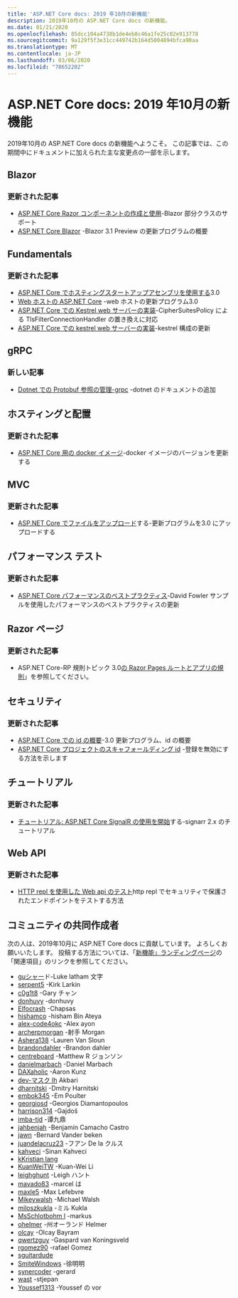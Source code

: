 ```yaml
---
title: 'ASP.NET Core docs: 2019 年10月の新機能'
description: 2019年10月の ASP.NET Core docs の新機能。
ms.date: 01/21/2020
ms.openlocfilehash: 85dcc104a4738b1de4eb8c46a1fe25c02e913778
ms.sourcegitcommit: 9a129f5f3e31cc449742b164d5004894bfca90aa
ms.translationtype: MT
ms.contentlocale: ja-JP
ms.lasthandoff: 03/06/2020
ms.locfileid: "78652202"
---
```

# <a name="aspnet-core-docs-whats-new-for-october-2019"></a>ASP.NET Core docs: 2019 年10月の新機能

2019年10月の ASP.NET Core docs の新機能へようこそ。 この記事では、この期間中にドキュメントに加えられた主な変更点の一部を示します。

## <a name="blazor"></a>Blazor

### <a name="updated-articles"></a>更新された記事

- [ASP.NET Core Razor コンポーネントの作成と使用](../blazor/components.md)-Blazor 部分クラスのサポート
- [ASP.NET Core Blazor](../blazor/get-started.md) -Blazor 3.1 Preview の更新プログラムの概要

## <a name="fundamentals"></a>Fundamentals

### <a name="updated-articles"></a>更新された記事

- [ASP.NET Core でホスティングスタートアップアセンブリを使用する](../fundamentals/host/platform-specific-configuration.md)3.0
- [Web ホストの ASP.NET Core](../fundamentals/host/web-host.md) -web ホストの更新プログラム3.0
- [ASP.NET Core での Kestrel web サーバーの実装](../fundamentals/servers/kestrel.md)-CipherSuitesPolicy による TlsFilterConnectionHandler の置き換えに対応
- [ASP.NET Core での kestrel web サーバーの実装](../fundamentals/servers/kestrel.md)-kestrel 構成の更新

## <a name="grpc"></a>gRPC

### <a name="new-articles"></a>新しい記事

- [Dotnet での Protobuf 参照の管理-grpc](../grpc/dotnet-grpc.md) -dotnet のドキュメントの追加

## <a name="hosting-and-deployment"></a>ホスティングと配置

### <a name="updated-articles"></a>更新された記事

- [ASP.NET Core 用の docker イメージ](../host-and-deploy/docker/building-net-docker-images.md)-docker イメージのバージョンを更新する

## <a name="mvc"></a>MVC

### <a name="updated-articles"></a>更新された記事

- [ASP.NET Core でファイルをアップロード](../mvc/models/file-uploads.md)する-更新プログラムを3.0 にアップロードする

## <a name="performance"></a>パフォーマンス テスト

### <a name="updated-articles"></a>更新された記事

- [ASP.NET Core パフォーマンスのベストプラクティス](../performance/performance-best-practices.md)-David Fowler サンプルを使用したパフォーマンスのベストプラクティスの更新

## <a name="razor-pages"></a>Razor ページ

### <a name="updated-articles"></a>更新された記事

- ASP.NET Core-RP 規則トピック 3.0[の Razor Pages ルートとアプリの規則](../razor-pages/razor-pages-conventions.md)」を参照してください。

## <a name="security"></a>セキュリティ

### <a name="updated-articles"></a>更新された記事

- [ASP.NET Core での id の概要](../security/authentication/identity.md)-3.0 更新プログラム、id の概要
- [ASP.NET Core プロジェクトのスキャフォールディング id](../security/authentication/scaffold-identity.md) -登録を無効にする方法を示します

## <a name="tutorials"></a>チュートリアル

### <a name="updated-articles"></a>更新された記事

- [チュートリアル: ASP.NET Core SignalR の使用を開始](../tutorials/signalr.md)する-signarr 2.x のチュートリアル

## <a name="web-api"></a>Web API

### <a name="updated-articles"></a>更新された記事

- [HTTP repl を使用した Web api のテスト](../web-api/http-repl.md)http repl でセキュリティで保護されたエンドポイントをテストする方法

## <a name="community-contributors"></a>コミュニティの共同作成者

次の人は、2019年10月に ASP.NET Core docs に貢献しています。 よろしくお願いいたします。 投稿する方法については、「[新機能」ランディングページ](index.yml)の「関連項目」のリンクを参照してください。

- [guシャー](https://github.com/guardrex)ド-Luke latham 文字
- [serpent5](https://github.com/serpent5) -Kirk Larkin
- [c0g1t8](https://github.com/c0g1t8) -Gary チャン
- [donhuvy](https://github.com/donhuvy) -donhuvy
- [Elfocrash](https://github.com/Elfocrash) -Chapsas
- [hishamco](https://github.com/hishamco) -hisham Bin Ateya
- [alex-code4okc](https://github.com/alex-code4okc) -Alex ayon
- [archerpmorgan](https://github.com/archerpmorgan) -射手 Morgan
- [Ashera138](https://github.com/Ashera138) -Lauren Van Sloun
- [brandondahler](https://github.com/brandondahler) -Brandon dahler
- [centreboard](https://github.com/centreboard) -Matthew R ジョンソン
- [danielmarbach](https://github.com/danielmarbach) -Daniel Marbach
- [DAXaholic](https://github.com/DAXaholic) -Aaron Kunz
- [dev-マスク Ih](https://github.com/dev-masih) Akbari
- [dharnitski](https://github.com/dharnitski) -Dmitry Harnitski
- [embok345](https://github.com/embok345) -Em Poulter
- [georgiosd](https://github.com/georgiosd) -Georgios Diamantopoulos
- [harrison314](https://github.com/harrison314) -Gajdoš
- [imba-tjd](https://github.com/imba-tjd) -谭九鼎
- [jahbenjah](https://github.com/jahbenjah) -Benjamín Camacho Castro
- [jawn](https://github.com/jawn) -Bernard Vander beken
- [juandelacruz23](https://github.com/juandelacruz23) -フアン De la クルス
- [kahveci](https://github.com/kahveci) -Sinan Kahveci
- [kKristian lang](https://github.com/khellang)
- [KuanWeiTW](https://github.com/KuanWeiTW) -Kuan-Wei Li
- [leighghunt](https://github.com/leighghunt) -Leigh ハント
- [mavado83](https://github.com/mavado83) -marcel は
- [maxle5](https://github.com/maxle5) -Max Lefebvre
- [Mikeywalsh](https://github.com/Mikeywalsh) -Michael Walsh
- [miloszkukla](https://github.com/miloszkukla) -ミル Kukla
- [MsSchlotbohm l](https://github.com/msschl) -markus
- [ohelmer](https://github.com/ohelmer) -州オーランド Helmer
- [olcay](https://github.com/olcay) -Olcay Bayram
- [qwertzguy](https://github.com/qwertzguy) -Gaspard van Koningsveld
- [rgomez90](https://github.com/rgomez90) -rafael Gomez
- [sguitardude](https://github.com/sguitardude) 
- [SmiteWindows](https://github.com/SmiteWindows) -徐明明
- [synercoder](https://github.com/synercoder) -gerard
- [wast](https://github.com/wast) -stjepan
- [Youssef1313](https://github.com/Youssef1313) -Youssef の vor
